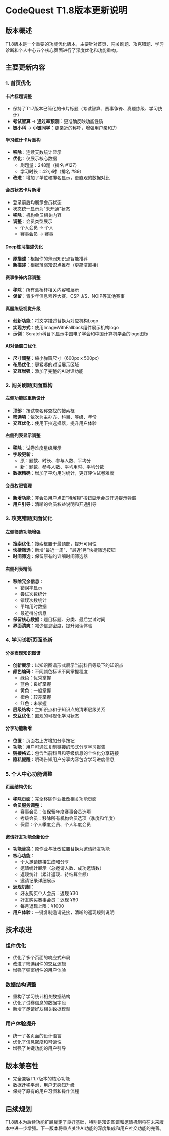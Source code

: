 # CodeQuest T1.8版本更新说明

## 版本概述
T1.8版本是一个重要的功能优化版本，主要针对首页、闯关刷题、攻克错题、学习诊断和个人中心五个核心页面进行了深度优化和功能重构。

## 主要更新内容

### 1. 首页优化

#### 卡片标题调整
- 保持了T1.7版本已简化的卡片标题（考试智算、赛事争锋、真题练级、学习统计）
- **考试智算** → **通过率预测**：更准确反映功能性质
- **链小科** → **小链同学**：更亲近的称呼，增强用户亲和力

#### 学习统计卡片重构
- **移除**：连续天数统计显示
- **优化**：仅展示核心数据
  - 刷题量：248题（排名 #127）
  - 学习时长：42小时（排名 #89）
- **改进**：增加了单位和排名显示，更直观的数据对比

#### 会员状态卡片新增
- 登录前后均展示会员状态
- 状态统一显示为"未开通"状态
- **移除**：机构会员相关内容
- **调整**：会员类型展示
  - 个人会员 → 个人
  - 赛事会员 → 赛事

#### Deep练习描述优化
- **原描述**：根据你的薄弱知识点智能推荐
- **新描述**：根据薄弱知识点推荐（更简洁直接）

#### 赛事争锋内容调整
- **移除**：所有蓝桥杯相关内容和展示
- **保留**：青少年信息素养大赛、CSP-J/S、NOIP等其他赛事

#### 真题练级视觉升级
- **创新功能**：将文字描述替换为对应机构Logo
- **实现方式**：使用ImageWithFallback组件展示机构logo
- **示例**：Scratch科目下显示中国电子学会和中国计算机学会的logo图标

#### AI对话窗口优化
- **尺寸调整**：缩小弹窗尺寸（600px x 500px）
- **布局优化**：更紧凑的对话展示区域
- **交互增强**：添加了完整的AI对话功能

### 2. 闯关刷题页面重构

#### 左侧功能区重新设计
- **顶部**：按试卷名称查找的搜索框
- **筛选项**：依次为主办方、科目、等级、年份
- **交互优化**：使用下拉选择器，提升用户体验

#### 右侧列表显示调整
- **移除**：试卷难度星级展示
- **字段更新**：
  - 原：题数、时长、参与人数、平均分
  - 新：题数、参与人数、平均用时、平均分数
- **数据精确**：增加了平均用时统计，更好评估试卷难度

#### 会员权限管理
- **新增功能**：非会员用户点击"待解锁"按钮显示会员开通提示弹窗
- **用户引导**：清晰的会员权益说明和开通引导

### 3. 攻克错题页面优化

#### 左侧筛选功能增强
- **搜索优化**：搜索框置于最顶部，提升可用性
- **快捷筛选**：新增"最近一周"、"最近1月"快捷筛选按钮
- **时间筛选**：保留原有的详细时间筛选器

#### 右侧列表精简
- **移除冗余信息**：
  - 错误率显示
  - 尝试次数统计
  - 错误次数统计
  - 平均用时数据
  - 最近得分信息
- **保留核心数据**：题目标题、分类、最后尝试时间
- **界面清爽**：减少信息密度，提升阅读体验

### 4. 学习诊断页面革新

#### 分类表现知识图谱
- **创新展示**：以知识图谱形式展示当前科目等级下的知识点
- **颜色编码**：不同颜色标识不同掌握程度
  - 绿色：优秀掌握
  - 蓝色：良好掌握
  - 黄色：一般掌握
  - 橙色：较差掌握
  - 红色：未掌握
- **层级结构**：主知识点和子知识点的清晰层级关系
- **交互优化**：直观的可视化学习状态

#### 分享功能新增
- **位置**：页面右上方增加分享按钮
- **功能**：用户可通过复制链接的形式分享学习报告
- **链接格式**：包含当前科目和等级信息的个性化分享链接
- **隐私提醒**：明确告知用户分享内容包含学习进度信息

### 5. 个人中心功能调整

#### 页面结构优化
- **移除页面**：完全移除作业批改相关功能页面
- **会员服务调整**：
  - 赛事会员：仅保留年度赛事会员选项
  - 考级会员：移除所有机构会员选项（季度和年度）
  - 保留：个人季度会员、个人年度会员

#### 邀请好友功能全新设计
- **功能替换**：原作业与批改位置替换为邀请好友功能
- **核心功能**：
  - 个人邀请链接生成和分享
  - 邀请统计展示（总邀请人数、成功邀请数）
  - 返现统计（累计返现、待结算金额）
  - 邀请记录详细展示
- **返现机制**：
  - 好友购买个人会员：返现 ¥30
  - 好友购买赛事会员：返现 ¥60
  - 每月返现上限：¥1000
- **用户体验**：一键复制邀请链接，清晰的返现规则说明

## 技术改进

### 组件优化
- 优化了多个页面的响应式布局
- 改进了筛选组件的交互逻辑
- 增强了弹窗组件的用户体验

### 数据结构调整
- 重构了学习统计相关数据结构
- 优化了试卷信息的数据字段
- 新增了邀请好友相关数据模型

### 用户体验提升
- 统一了各页面的设计语言
- 优化了信息密度和可读性
- 增强了关键功能的用户引导

## 版本兼容性
- 完全兼容T1.7版本的核心功能
- 数据迁移平滑，用户无感知升级
- 保持了原有的用户习惯和操作流程

## 后续规划
T1.8版本为后续功能扩展奠定了良好基础，特别是知识图谱和邀请机制将在未来版本中进一步增强。下一版本将重点关注AI功能的深度集成和用户社交功能的完善。